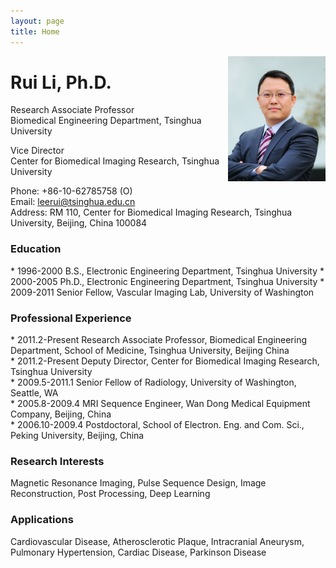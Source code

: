 ```yaml
---
layout: page
title: Home
---
```


<img src="/assets/portrait.jpg" alt="Picture" height=200 align="right">
<h1>Rui Li, Ph.D.</h1>
Research Associate Professor<br>
Biomedical Engineering Department, Tsinghua University

Vice Director<br>
Center for Biomedical Imaging Research, Tsinghua University<br>

Phone: +86-10-62785758 (O)<br>
Email: leerui@tsinghua.edu.cn<br>
Address: RM 110, Center for Biomedical Imaging Research, Tsinghua University, Beijing, China 100084

<h3>Education</h3>
* 1996-2000 B.S., Electronic Engineering Department, Tsinghua University
* 2000-2005 Ph.D., Electronic Engineering Department, Tsinghua University
* 2009-2011 Senior Fellow, Vascular Imaging Lab, University of Washington
<h3>Professional Experience</h3>
* 2011.2-Present Research Associate Professor, Biomedical Engineering Department, School of Medicine, Tsinghua University, Beijing China<br>
* 2011.2-Present Deputy Director, Center for Biomedical Imaging Research, Tsinghua University<br>
* 2009.5-2011.1 Senior Fellow of Radiology, University of Washington, Seattle, WA<br>
* 2005.8-2009.4 MRI Sequence Engineer, Wan Dong Medical Equipment Company, Beijing, China<br>
* 2006.10-2009.4 Postdoctoral, School of Electron. Eng. and Com. Sci., Peking University, Beijing, China
<h3>Research Interests</h3>
Magnetic Resonance Imaging, Pulse Sequence Design, Image Reconstruction, Post Processing, Deep Learning
<h3>Applications</h3>
Cardiovascular Disease, Atherosclerotic Plaque, Intracranial Aneurysm, Pulmonary Hypertension, Cardiac Disease, Parkinson Disease





